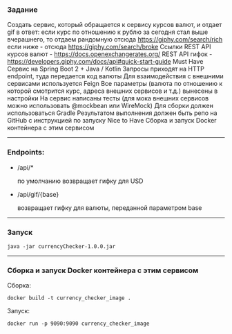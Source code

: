 
### Задание
Создать сервис, который обращается к сервису курсов валют, и отдает gif в ответ:
если курс по отношению к рублю за сегодня стал выше вчерашнего, то отдаем рандомную отсюда https://giphy.com/search/rich
если ниже - отсюда https://giphy.com/search/broke
Ссылки
REST API курсов валют - https://docs.openexchangerates.org/
REST API гифок - https://developers.giphy.com/docs/api#quick-start-guide
Must Have
Сервис на Spring Boot 2 + Java / Kotlin
Запросы приходят на HTTP endpoint, туда передается код валюты
Для взаимодействия с внешними сервисами используется Feign
Все параметры (валюта по отношению к которой смотрится курс, адреса внешних сервисов и т.д.) вынесены в настройки
На сервис написаны тесты (для мока внешних сервисов можно использовать @mockbean или WireMock)
Для сборки должен использоваться Gradle
Результатом выполнения должен быть репо на GitHub с инструкцией по запуску
Nice to Have
Сборка и запуск Docker контейнера с этим сервисом

---

### Endpoints:

* /api/*
    
  по умолчанию возвращает гифку для USD

* /api/gif/{base} 

  возвращает гифку для валюты, переданной параметром base

---

### Запуск
```
java -jar currencyChecker-1.0.0.jar
```
---

### Сборка и запуск Docker контейнера с этим сервисом

Сборка:
```
docker build -t currency_checker_image .
```

Запуск:
```
docker run -p 9090:9090 currency_checker_image
```

